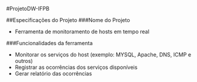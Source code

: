 #ProjetoDW-IFPB

##Especificações do Projeto
###Nome do Projeto
* Ferramenta de monitoramento de hosts em tempo real

###Funcionalidades da ferramenta
* Monitorar os serviços do host (exemplo: MYSQL, Apache, DNS, ICMP e outros)
* Registrar as ocorrências dos serviços disponíveis
* Gerar relatório das ocorrências
